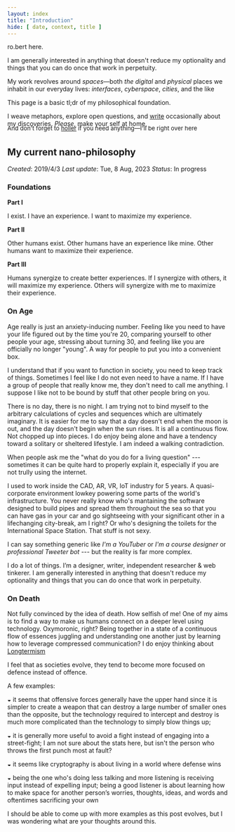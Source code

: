 ```yaml
---
layout: index
title: "Introduction"
hide: [ date, context, title ]
---
```


ro.bert here.

I am generally interested in anything that doesn't reduce my optionality and things that you can do once that work in perpetuity.

My work revolves around *spaces*—both *the digital* and *physical* places we inhabit in our everyday lives: *interfaces*, *cyberspace*, *cities*, and the like

This page is a basic tl;dr of my philosophical foundation.

I weave metaphors, explore open questions, and [write](/writing) occasionally about my discoveries. 
*Please*, make your self at home,

<span style="display: inline-block;font-size: 10pt; margin-top: -20px;">And don't forget to <a href="mailto: theroblanc@gmail.com">holler</a> if you need anything—I'll be right over here</span>

## My current nano-philosophy
*Created*: 2019/4/3 
*Last update*: Tue, 8 Aug, 2023
*Status*: In progress

### Foundations

  **Part I**
  
  I exist.
  I have an experience.
  I want to maximize my experience.
  
  **Part II**
  
  Other humans exist.
  Other humans have an experience like mine.
  Other humans want to maximize their experience.
 
  **Part III**
  
  Humans synergize to create better experiences.
  If I synergize with others, it will maximize my experience.
  Others will synergize with me to maximize their experience.

### On Age

Age really is just an anxiety-inducing number. Feeling like you need to have your life figured out by the time you're 20, comparing yourself to other people your age, stressing about turning 30, and feeling like you are officially no longer "young". A way for people to put you into a convenient box.

I understand that if you want to function in society, you need to keep track of things. Sometimes I feel like I do not even need to have a name. If I have a group of people that really know me, they don't need to call me anything. I suppose I like not to be bound by stuff that other people bring on you.

There is no day, there is no night. I am trying not to bind myself to the arbitrary calculations of cycles and sequences which are ultimately imaginary. It is easier for me to say that a day doesn't end when the moon is out, and the day doesn't begin when the sun rises. It is all a continuous flow. Not chopped up into pieces.
I do enjoy being alone and have a tendency toward a solitary or sheltered lifestyle. I am indeed a walking contradiction.

When people ask me the "what do you do for a living question" --- sometimes it can be quite hard to properly explain it, especially if you are not trully using the internet.

I used to work inside the CAD, AR, VR, IoT industry for 5 years. A quasi-corporate environment lowkey powering some parts of the world's infrastructure. You never really know who's mantaining the software designed to build pipes and spread them throughout the sea so that you can have gas in your car and go sightseeing with your significant other in a lifechanging city-break, am I right? Or who's designing the toilets for the International Space Station. That stuff is not sexy.

I can say something generic like *I'm a YouTuber* or *I'm a course designer* or *professional Tweeter bot* --- but the reality is far more complex.

I do a lot of things. I’m a designer, writer, independent researcher & web tinkerer. I am generally interested in anything that doesn't reduce my optionality and things that you can do once that work in perpetuity.
### On Death
Not fully convinced by the idea of death. How selfish of me! One of my aims is to find a way to make us humans connect on a deeper level using technology. Oxymoronic, right? Being together in a state of a continuous flow of essences juggling and understanding one another just by learning how to leverage compressed communication? I do enjoy thinking about [Longtermism](https://en.wikipedia.org/wiki/Longtermism#:~:text=Longtermism%20is%20the%20ethical%20view,reduce%20existential%20risks%20to%20humanity.)

I feel that as societies evolve, they tend to become more focused on defence instead of offence.

A few examples:

◒ it seems that offensive forces generally have the upper hand since it is simpler to create a weapon that can destroy a large number of smaller ones than the opposite, but the technology required to intercept and destroy is much more complicated than the technology to simply blow things up;

◒ it is generally more useful to avoid a fight instead of engaging into a street-fight; I am not sure about the stats here, but isn't the person who throws the first punch most at fault?

◒ it seems like cryptography is about living in a world where defense wins

◒ being the one who's doing less talking and more listening is receiving input instead of expelling input; being a good listener is about learning how to make space for another person’s worries, thoughts, ideas, and words and oftentimes sacrificing your own

I should be able to come up with more examples as this post evolves, but I was wondering what are your thoughts around this.